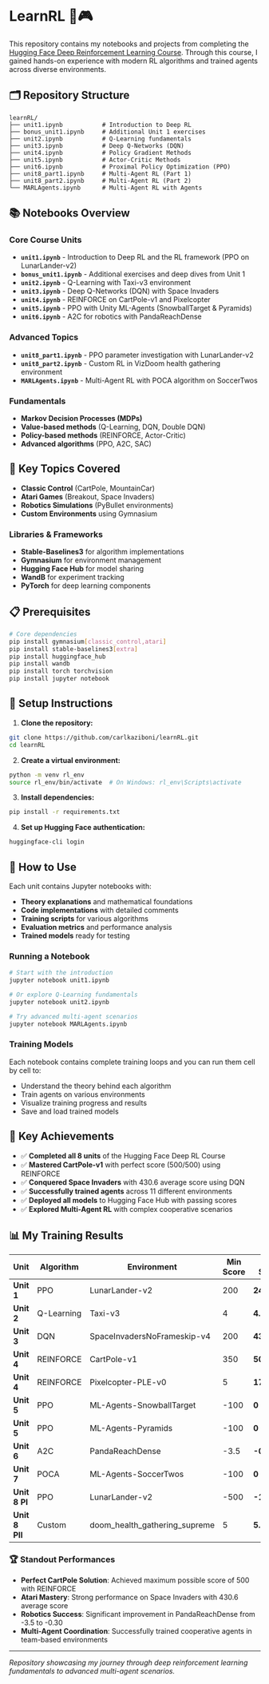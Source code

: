 # LearnRL 🤖🎮

This repository contains my notebooks and projects from completing the [Hugging Face Deep Reinforcement Learning Course](https://huggingface.co/learn/deep-rl-course). Through this course, I gained hands-on experience with modern RL algorithms and trained agents across diverse environments.

## 🗂️ Repository Structure

```
learnRL/
├── unit1.ipynb           # Introduction to Deep RL
├── bonus_unit1.ipynb     # Additional Unit 1 exercises
├── unit2.ipynb           # Q-Learning fundamentals  
├── unit3.ipynb           # Deep Q-Networks (DQN)
├── unit4.ipynb           # Policy Gradient Methods
├── unit5.ipynb           # Actor-Critic Methods
├── unit6.ipynb           # Proximal Policy Optimization (PPO)
├── unit8_part1.ipynb     # Multi-Agent RL (Part 1)
├── unit8_part2.ipynb     # Multi-Agent RL (Part 2)
└── MARLAgents.ipynb      # Multi-Agent RL with Agents
```

## 📚 Notebooks Overview

### Core Course Units
- **`unit1.ipynb`** - Introduction to Deep RL and the RL framework (PPO on LunarLander-v2)
- **`bonus_unit1.ipynb`** - Additional exercises and deep dives from Unit 1
- **`unit2.ipynb`** - Q-Learning with Taxi-v3 environment
- **`unit3.ipynb`** - Deep Q-Networks (DQN) with Space Invaders
- **`unit4.ipynb`** - REINFORCE on CartPole-v1 and Pixelcopter
- **`unit5.ipynb`** - PPO with Unity ML-Agents (SnowballTarget & Pyramids)
- **`unit6.ipynb`** - A2C for robotics with PandaReachDense

### Advanced Topics  
- **`unit8_part1.ipynb`** - PPO parameter investigation with LunarLander-v2
- **`unit8_part2.ipynb`** - Custom RL in VizDoom health gathering environment
- **`MARLAgents.ipynb`** - Multi-Agent RL with POCA algorithm on SoccerTwos

### Fundamentals
- **Markov Decision Processes (MDPs)**
- **Value-based methods** (Q-Learning, DQN, Double DQN)
- **Policy-based methods** (REINFORCE, Actor-Critic)
- **Advanced algorithms** (PPO, A2C, SAC)

## 🚀 Key Topics Covered
- **Classic Control** (CartPole, MountainCar)
- **Atari Games** (Breakout, Space Invaders)
- **Robotics Simulations** (PyBullet environments)
- **Custom Environments** using Gymnasium

### Libraries & Frameworks
- **Stable-Baselines3** for algorithm implementations
- **Gymnasium** for environment management
- **Hugging Face Hub** for model sharing
- **WandB** for experiment tracking
- **PyTorch** for deep learning components

## 📋 Prerequisites

```bash
# Core dependencies
pip install gymnasium[classic_control,atari]
pip install stable-baselines3[extra]
pip install huggingface_hub
pip install wandb
pip install torch torchvision
pip install jupyter notebook
```

## 🔧 Setup Instructions

1. **Clone the repository:**
```bash
git clone https://github.com/carlkaziboni/learnRL.git
cd learnRL
```

2. **Create a virtual environment:**
```bash
python -m venv rl_env
source rl_env/bin/activate  # On Windows: rl_env\Scripts\activate
```

3. **Install dependencies:**
```bash
pip install -r requirements.txt
```

4. **Set up Hugging Face authentication:**
```bash
huggingface-cli login
```

## 📖 How to Use

Each unit contains Jupyter notebooks with:
- **Theory explanations** and mathematical foundations
- **Code implementations** with detailed comments
- **Training scripts** for various algorithms
- **Evaluation metrics** and performance analysis
- **Trained models** ready for testing

### Running a Notebook
```bash
# Start with the introduction
jupyter notebook unit1.ipynb

# Or explore Q-Learning fundamentals
jupyter notebook unit2.ipynb

# Try advanced multi-agent scenarios
jupyter notebook MARLAgents.ipynb
```

### Training Models
Each notebook contains complete training loops and you can run them cell by cell to:
- Understand the theory behind each algorithm
- Train agents on various environments
- Visualize training progress and results
- Save and load trained models

## 🎯 Key Achievements

- ✅ **Completed all 8 units** of the Hugging Face Deep RL Course
- ✅ **Mastered CartPole-v1** with perfect score (500/500) using REINFORCE
- ✅ **Conquered Space Invaders** with 430.6 average score using DQN
- ✅ **Successfully trained agents** across 11 different environments
- ✅ **Deployed all models** to Hugging Face Hub with passing scores
- ✅ **Explored Multi-Agent RL** with complex cooperative scenarios

## 📊 My Training Results

| Unit | Algorithm | Environment | Min Score | **Best Score** | Model |
|------|-----------|-------------|-----------|----------------|-------|
| **Unit 1** | PPO | LunarLander-v2 | 200 | **240.36** | [ppo-LunarLander-v1](https://huggingface.co/carlkaziboni/ppo-LunarLander-v1) |
| **Unit 2** | Q-Learning | Taxi-v3 | 4 | **4.58** | [Taxi-v3](https://huggingface.co/carlkaziboni/Taxi-v3) |
| **Unit 3** | DQN | SpaceInvadersNoFrameskip-v4 | 200 | **430.6** | [dqn-SpaceInvadersNoFrameskip-v4](https://huggingface.co/carlkaziboni/dqn-SpaceInvadersNoFrameskip-v4) |
| **Unit 4** | REINFORCE | CartPole-v1 | 350 | **500** 🎯 | [Reinforce-v2](https://huggingface.co/carlkaziboni/Reinforce-v2) |
| **Unit 4** | REINFORCE | Pixelcopter-PLE-v0 | 5 | **17.77** | [Reinforce-v1](https://huggingface.co/carlkaziboni/Reinforce-v1) |
| **Unit 5** | PPO | ML-Agents-SnowballTarget | -100 | **0** | [ppo-SnowballTarget](https://huggingface.co/carlkaziboni/ppo-SnowballTarget) |
| **Unit 5** | PPO | ML-Agents-Pyramids | -100 | **0** | [ppo-PyramidsRND](https://huggingface.co/carlkaziboni/ppo-PyramidsRND) |
| **Unit 6** | A2C | PandaReachDense | -3.5 | **-0.30** | [a2c-PandaReachDense-v3](https://huggingface.co/carlkaziboni/a2c-PandaReachDense-v3) |
| **Unit 7** | POCA | ML-Agents-SoccerTwos | -100 | **0** | [poca-SoccerTwos](https://huggingface.co/carlkaziboni/poca-SoccerTwos) |
| **Unit 8 PI** | PPO | LunarLander-v2 | -500 | **-174.23** | [ppo-LunarLander-v2](https://huggingface.co/carlkaziboni/ppo-LunarLander-v2) |
| **Unit 8 PII** | Custom | doom_health_gathering_supreme | 5 | **5.2** | [rl_course_vizdoom_health_gathering_supreme](https://huggingface.co/carlkaziboni/rl_course_vizdoom_health_gathering_supreme) |

### 🏆 Standout Performances
- **Perfect CartPole Solution**: Achieved maximum possible score of 500 with REINFORCE
- **Atari Mastery**: Strong performance on Space Invaders with 430.6 average score  
- **Robotics Success**: Significant improvement in PandaReachDense from -3.5 to -0.30
- **Multi-Agent Coordination**: Successfully trained cooperative agents in team-based environments

---

*Repository showcasing my journey through deep reinforcement learning fundamentals to advanced multi-agent scenarios.*
